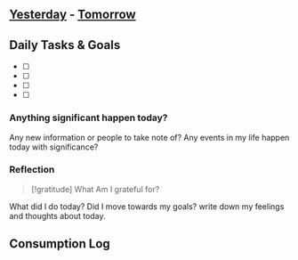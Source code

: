 ## [Yesterday](2024-10-22) - [Tomorrow](2024-10-24)

## Daily Tasks & Goals 

- [ ] 
- [ ] 
- [ ] 
- [ ] 

### Anything significant happen today?

Any new information or people to take note of?  Any events in my life happen today with significance?

### Reflection

> [!gratitude] What Am I grateful for?
> 

What did I do today?  Did I move towards my goals? write down my feelings and thoughts about today.



## Consumption Log